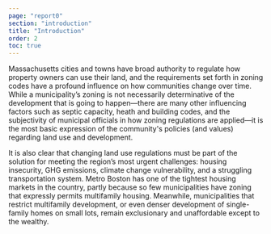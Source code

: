 ```yaml
---
page: "report0"
section: "introduction"
title: "Introduction"
order: 2
toc: true
---
```

Massachusetts cities and towns have broad authority to regulate how property owners can use their land, and the requirements set forth in zoning codes have a profound influence on how communities change over time. While a municipality’s zoning is not necessarily determinative of the development that is going to happen—there are many other influencing factors such as septic capacity, heath and building codes, and the subjectivity of municipal officials in how zoning regulations are applied—it is the most basic expression of the community's policies (and values) regarding land use and development.

It is also clear that changing land use regulations must be part of the solution for meeting the region’s most urgent challenges: housing insecurity, GHG emissions, climate change vulnerability, and a struggling transportation system. Metro Boston has one of the tightest housing markets in the country, partly because so few municipalities have zoning that expressly permits multifamily housing. Meanwhile, municipalities that restrict multifamily development, or even denser development of single-family homes on small lots, remain exclusionary and unaffordable except to the wealthy.